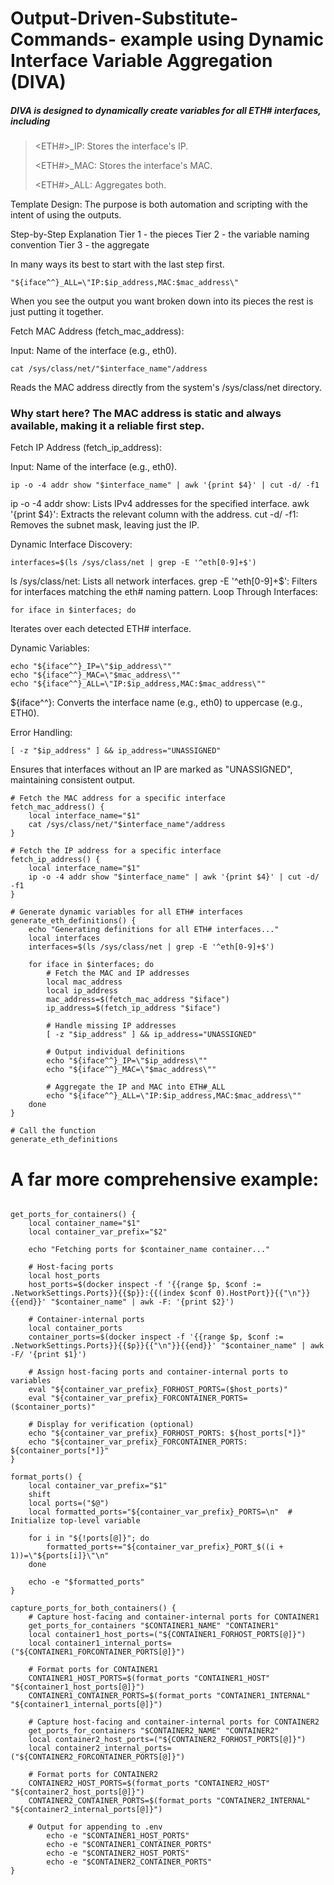 # Output-Driven-Substitute-Commands- example using Dynamic Interface Variable Aggregation (DIVA)
##### DIVA is designed to dynamically create variables for all ETH# interfaces, including
><ETH#>_IP: Stores the interface's IP.
>
><ETH#>_MAC: Stores the interface's MAC.
>
><ETH#>_ALL: Aggregates both.

Template Design:
The purpose is both automation and scripting with the intent of using the outputs.

Step-by-Step Explanation
Tier 1 - the pieces
Tier 2 - the variable naming convention
Tier 3 - the aggregate

In many ways its best to start with the last step first. 
```
"${iface^^}_ALL=\"IP:$ip_address,MAC:$mac_address\"
```
When you see the output you want broken down into its pieces the rest is just putting it together. 



Fetch MAC Address (fetch_mac_address):

Input: Name of the interface (e.g., eth0).
```
cat /sys/class/net/"$interface_name"/address
```
Reads the MAC address directly from the system's /sys/class/net directory.

### Why start here? The MAC address is static and always available, making it a reliable first step.
Fetch IP Address (fetch_ip_address):

Input: Name of the interface (e.g., eth0).
```
ip -o -4 addr show "$interface_name" | awk '{print $4}' | cut -d/ -f1
```
ip -o -4 addr show: Lists IPv4 addresses for the specified interface.
awk '{print $4}': Extracts the relevant column with the address.
cut -d/ -f1: Removes the subnet mask, leaving just the IP.

Dynamic Interface Discovery:
```
interfaces=$(ls /sys/class/net | grep -E '^eth[0-9]+$')
```
ls /sys/class/net: Lists all network interfaces.
grep -E '^eth[0-9]+$': Filters for interfaces matching the eth# naming pattern.
Loop Through Interfaces:
```
for iface in $interfaces; do
```
Iterates over each detected ETH# interface.



Dynamic Variables:

```
echo "${iface^^}_IP=\"$ip_address\""
echo "${iface^^}_MAC=\"$mac_address\""
echo "${iface^^}_ALL=\"IP:$ip_address,MAC:$mac_address\""
```
${iface^^}: Converts the interface name
(e.g., eth0) to uppercase
(e.g., ETH0).

Error Handling:
```
[ -z "$ip_address" ] && ip_address="UNASSIGNED"
```
Ensures that interfaces without an IP are marked as "UNASSIGNED", maintaining consistent output.


```
# Fetch the MAC address for a specific interface
fetch_mac_address() {
    local interface_name="$1"
    cat /sys/class/net/"$interface_name"/address
}

# Fetch the IP address for a specific interface
fetch_ip_address() {
    local interface_name="$1"
    ip -o -4 addr show "$interface_name" | awk '{print $4}' | cut -d/ -f1
}

# Generate dynamic variables for all ETH# interfaces
generate_eth_definitions() {
    echo "Generating definitions for all ETH# interfaces..."
    local interfaces
    interfaces=$(ls /sys/class/net | grep -E '^eth[0-9]+$')

    for iface in $interfaces; do
        # Fetch the MAC and IP addresses
        local mac_address
        local ip_address
        mac_address=$(fetch_mac_address "$iface")
        ip_address=$(fetch_ip_address "$iface")

        # Handle missing IP addresses
        [ -z "$ip_address" ] && ip_address="UNASSIGNED"

        # Output individual definitions
        echo "${iface^^}_IP=\"$ip_address\""
        echo "${iface^^}_MAC=\"$mac_address\""

        # Aggregate the IP and MAC into ETH#_ALL
        echo "${iface^^}_ALL=\"IP:$ip_address,MAC:$mac_address\""
    done
}
```
```
# Call the function
generate_eth_definitions
```




# A far more comprehensive example:


```

get_ports_for_containers() {
    local container_name="$1"
    local container_var_prefix="$2"

    echo "Fetching ports for $container_name container..."

    # Host-facing ports
    local host_ports
    host_ports=$(docker inspect -f '{{range $p, $conf := .NetworkSettings.Ports}}{{$p}}:{{(index $conf 0).HostPort}}{{"\n"}}{{end}}' "$container_name" | awk -F: '{print $2}')

    # Container-internal ports
    local container_ports
    container_ports=$(docker inspect -f '{{range $p, $conf := .NetworkSettings.Ports}}{{$p}}{{"\n"}}{{end}}' "$container_name" | awk -F/ '{print $1}')

    # Assign host-facing ports and container-internal ports to variables
    eval "${container_var_prefix}_FORHOST_PORTS=($host_ports)"
    eval "${container_var_prefix}_FORCONTAINER_PORTS=($container_ports)"

    # Display for verification (optional)
    echo "${container_var_prefix}_FORHOST_PORTS: ${host_ports[*]}"
    echo "${container_var_prefix}_FORCONTAINER_PORTS: ${container_ports[*]}"
}

format_ports() {
    local container_var_prefix="$1"
    shift
    local ports=("$@")
    local formatted_ports="${container_var_prefix}_PORTS=\n"  # Initialize top-level variable

    for i in "${!ports[@]}"; do
        formatted_ports+="${container_var_prefix}_PORT_$((i + 1))=\"${ports[i]}\"\n"
    done

    echo -e "$formatted_ports"
}

capture_ports_for_both_containers() {
    # Capture host-facing and container-internal ports for CONTAINER1
    get_ports_for_containers "$CONTAINER1_NAME" "CONTAINER1"
    local container1_host_ports=("${CONTAINER1_FORHOST_PORTS[@]}")
    local container1_internal_ports=("${CONTAINER1_FORCONTAINER_PORTS[@]}")

    # Format ports for CONTAINER1
    CONTAINER1_HOST_PORTS=$(format_ports "CONTAINER1_HOST" "${container1_host_ports[@]}")
    CONTAINER1_CONTAINER_PORTS=$(format_ports "CONTAINER1_INTERNAL" "${container1_internal_ports[@]}")

    # Capture host-facing and container-internal ports for CONTAINER2
    get_ports_for_containers "$CONTAINER2_NAME" "CONTAINER2"
    local container2_host_ports=("${CONTAINER2_FORHOST_PORTS[@]}")
    local container2_internal_ports=("${CONTAINER2_FORCONTAINER_PORTS[@]}")

    # Format ports for CONTAINER2
    CONTAINER2_HOST_PORTS=$(format_ports "CONTAINER2_HOST" "${container2_host_ports[@]}")
    CONTAINER2_CONTAINER_PORTS=$(format_ports "CONTAINER2_INTERNAL" "${container2_internal_ports[@]}")

    # Output for appending to .env
        echo -e "$CONTAINER1_HOST_PORTS"
        echo -e "$CONTAINER1_CONTAINER_PORTS"
        echo -e "$CONTAINER2_HOST_PORTS"
        echo -e "$CONTAINER2_CONTAINER_PORTS"
}
```
